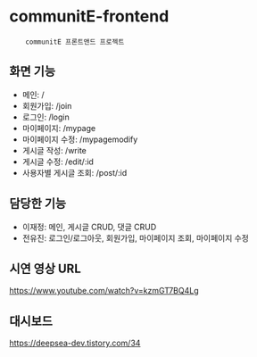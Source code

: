 # communitE-frontend

```
    communitE 프론트앤드 프로젝트
```

## 화면 기능
- 메인: /
- 회원가입: /join
-  로그인: /login
-  마이페이지: /mypage
-  마이페이지 수정: /mypagemodify
- 게시글 작성: /write
- 게시글 수정: /edit/:id
- 사용자별 게시글 조회: /post/:id

## 담당한 기능

- 이재정: 메인, 게시글 CRUD, 댓글 CRUD
- 전유진: 로그인/로그아웃, 회원가입, 마이페이지 조회, 마이페이지 수정


## 시연 영상 URL
<https://www.youtube.com/watch?v=kzmGT7BQ4Lg>

## 대시보드
<https://deepsea-dev.tistory.com/34>
